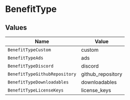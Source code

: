 # BenefitType


## Values

| Name                          | Value                         |
| ----------------------------- | ----------------------------- |
| `BenefitTypeCustom`           | custom                        |
| `BenefitTypeAds`              | ads                           |
| `BenefitTypeDiscord`          | discord                       |
| `BenefitTypeGithubRepository` | github_repository             |
| `BenefitTypeDownloadables`    | downloadables                 |
| `BenefitTypeLicenseKeys`      | license_keys                  |